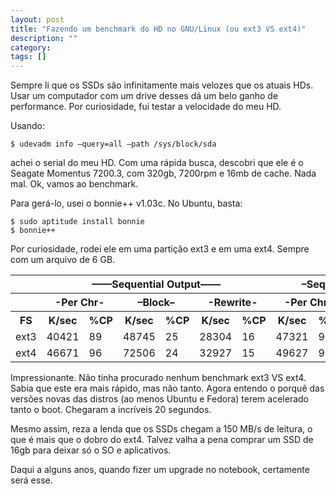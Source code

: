 ```yaml
---
layout: post
title: "Fazendo um benchmark do HD no GNU/Linux (ou ext3 VS ext4)"
description: ""
category: 
tags: []
---
```


Sempre li que os SSDs são infinitamente mais velozes que os atuais HDs. Usar um
computador com um drive desses dá um belo ganho de performance. Por
curiosidade, fui testar a velocidade do meu HD.

Usando:

    $ udevadm info –query=all –path /sys/block/sda

achei o serial do meu HD. Com uma rápida busca, descobri que ele é o Seagate
Momentus 7200.3, com 320gb, 7200rpm e 16mb de cache. Nada mal. Ok, vamos ao
benchmark.

Para gerá-lo, usei o bonnie++ v1.03c. No Ubuntu, basta:

    $ sudo aptitude install bonnie
    $ bonnie++

Por curiosidade, rodei ele em uma partição ext3 e em uma ext4. Sempre com um
arquivo de 6 GB.

<table>
  <tbody>
  <tr>
    <th></th>
    <th colspan="6">——Sequential Output——</th>
    <th colspan="4">–Sequential Input-</th>
  </tr>
  <tr>
    <th></th>
    <th colspan="2">-Per Chr-</th>
    <th colspan="2">–Block–</th>
    <th colspan="2">-Rewrite-</th>
    <th colspan="2">-Per Chr-</th>
    <th colspan="2">–Block–</th>
  </tr>
  <tr>
    <th>FS</th>
    <th>K/sec</th>
    <th>%CP</th>
    <th>K/sec</th>
    <th>%CP</th>
    <th>K/sec</th>
    <th>%CP</th>
    <th>K/sec</th>
    <th>%CP</th>
    <th>K/sec</th>
    <th>%CP</th>
  </tr>
  <tr>
    <td>ext3</td>
    <td>40421</td>
    <td>89</td>
    <td>48745</td>
    <td>25</td>
    <td>28304</td>
    <td>16</td>
    <td>47321</td>
    <td>90</td>
    <td>66517</td>
    <td>22</td>
  </tr>
  <tr>
    <td>ext4</td>
    <td>46671</td>
    <td>96</td>
    <td>72506</td>
    <td>24</td>
    <td>32927</td>
    <td>15</td>
    <td>49627</td>
    <td>91</td>
    <td>78888</td>
    <td>23</td>
  </tr>
  </tbody>
</table>

Impressionante. Não tinha procurado nenhum benchmark ext3 VS ext4. Sabia que
este era mais rápido, mas não tanto. Agora entendo o porquê das versões novas
das distros (ao menos Ubuntu e Fedora) terem acelerado tanto o boot. Chegaram a
incríveis 20 segundos.

Mesmo assim, reza a lenda que os SSDs chegam a 150 MB/s de leitura, o que é
mais que o dobro do ext4. Talvez valha a pena comprar um SSD de 16gb para
deixar só o SO e aplicativos.

Daqui a alguns anos, quando fizer um upgrade no notebook, certamente será esse.
